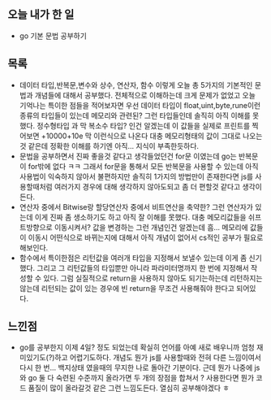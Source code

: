 ## 오늘 내가 한 일
- go 기본 문법 공부하기

## 목록
- 데이터 타입,반복문,변수와 상수, 연산자, 함수 이렇게 오늘 총 5가지의 기본적인 문법과 개념들에 대해서 공부했다. 전체적으로 이해하는데 크게 문제가 없었고 오늘 기억나는 특이한 점들을 적어보자면 우선 데이터 타입이 float,uint,byte,rune이런 종류의 타입들이 있는데 메모리와 관련된? 그런 타입들인데 솔직히 아직 이해를 못했다. 정수형타입 과 막 복소수 타입? 인건 알겠는데 이 값들을 실제로 프린트를 찍어보면 +10000+10e 막 이런식으로 나온다 대충 메모리형태의 값이 그대로 나오는것 같은데 정확한 이해를 하기엔 아직... 지식이 부족한듯하다.
- 문법을 공부하면서 진짜 좋을것 같다고 생각들었던건 for문 이였는데 go는 반복문이 for밖에 없다 ㅋㅋ 그래서 for문을 통해서 모든 반복문을 사용할 수 있는데 아직 사용법이 익숙하지 않아서 불편하지만 솔직히 1가지의 방법만이 존재한다면 js를 사용할때처럼 여러가지 경우에 대해 생각하지 않아도되고 좀 더 편할것 같다고 생각이든다.
- 연산자 중에서 Bitwise랑 할당연산자 중에서 비트연산을 축약한? 그런 연산자가 있는데 이게 진짜 좀 생소하기도 하고 아직 잘 이해를 못했다. 대충 메모리값들을 쉬프트방향으로 이동시켜서? 값을 변경하는 그런 개념인건 알겠는데 흠... 메모리에 값들이 이동시 어떤식으로 바뀌는지에 대해서 아직 개념이 없어서 cs적인 공부가 필요로 해보인다.
- 함수에서 특이한점은 리턴값을 여러개 타입을 지정해서 보낼수 있는데 이게 좀 신기했다. 그리고 그 리턴값들의 타입뿐만 아니라 파라미터명까지 한 번에 지정해서 작성할 수 있다. 그럼 실질적으로 return을 사용하지 않아도 되기는하는데 리턴하지는 않는데 리턴되는 값이 있는 경우에 빈 return을 무조건 사용해줘야 한다고 되어있다.

## 느낀점
- go를 공부한지 이제 4일? 정도 되었는데 확실히 언어를 아예 새로 배우니까 엄청 재미있기도(?)하고 어렵기도하다. 개념도 뭔가 js를 사용할때와 전혀 다른 느낌이여서 다시 한 번... 백지상태 였을때의 무지한 나로 돌아간 기분이다. 근데 뭔가 나중에 js와 go 둘 다 숙련된 수준까지 올라가면 두 개의 장점을 합쳐서 ? 사용한다면 뭔가 코드 품질이 많이 올라갈것 같은 그런 느낌도든다. 열심히 공부해야겠다 ㅎ
